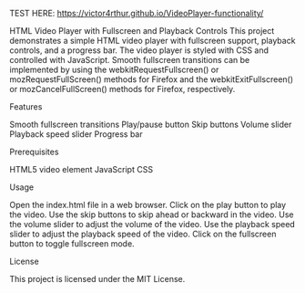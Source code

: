TEST HERE: https://victor4rthur.github.io/VideoPlayer-functionality/

HTML Video Player with Fullscreen and Playback Controls
This project demonstrates a simple HTML video player with fullscreen support, playback controls, and a progress bar. The video player is styled with CSS and controlled with JavaScript. Smooth fullscreen transitions can be implemented by using the webkitRequestFullscreen() or mozRequestFullScreen() methods for Firefox and the webkitExitFullscreen() or mozCancelFullScreen() methods for Firefox, respectively.

Features

Smooth fullscreen transitions
Play/pause button
Skip buttons
Volume slider
Playback speed slider
Progress bar

Prerequisites

HTML5 video element
JavaScript
CSS

Usage

Open the index.html file in a web browser.
Click on the play button to play the video.
Use the skip buttons to skip ahead or backward in the video.
Use the volume slider to adjust the volume of the video.
Use the playback speed slider to adjust the playback speed of the video.
Click on the fullscreen button to toggle fullscreen mode.

License

This project is licensed under the MIT License.
